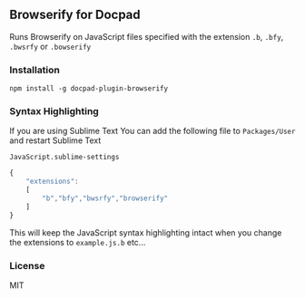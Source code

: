 ## Browserify for Docpad

Runs Browserify on JavaScript files specified with the extension `.b`, `.bfy`, `.bwsrfy` or `.bowserify`


### Installation

`npm install -g docpad-plugin-browserify`

### Syntax Highlighting

If you are using Sublime Text You can add the following file to `Packages/User` and restart Sublime Text

`JavaScript.sublime-settings`

```JavaScript
{
    "extensions":
    [
        "b","bfy","bwsrfy","browserify"
    ]
}
```

This will keep the JavaScript syntax highlighting intact when you change the extensions to `example.js.b` etc...


### License 

MIT
